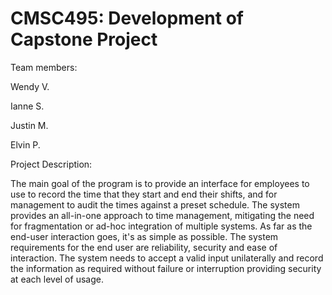 # CMSC495: Development of Capstone Project

Team members:

Wendy V.

Ianne S.

Justin M.

Elvin P.


Project Description:

The main goal of the program is to provide an interface for employees to use to record the time that they start and end their shifts, and for management to audit the times against a preset schedule. The system provides an all-in-one approach to time management, mitigating the need for fragmentation or ad-hoc integration of multiple systems. As far as the end-user interaction goes, it's as simple as possible. The system requirements for the end user are reliability, security and ease of interaction. The system needs to accept a valid input unilaterally and record the information as required without failure or interruption providing security at each level of usage.
